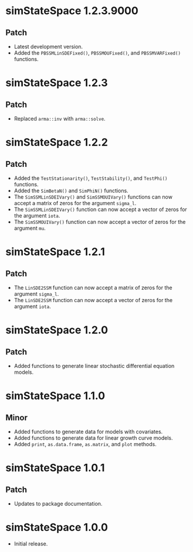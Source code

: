 # simStateSpace 1.2.3.9000

## Patch

* Latest development version.
* Added the `PBSSMLinSDEFixed()`, `PBSSMOUFixed()`, and `PBSSMVARFixed()` functions.

# simStateSpace 1.2.3

## Patch

* Replaced `arma::inv` with `arma::solve`.

# simStateSpace 1.2.2

## Patch

* Added the `TestStationarity()`, `TestStability()`, and `TestPhi()` functions.
* Added the `SimBetaN()` and `SimPhiN()` functions.
* The `SimSSMLinSDEIVary()` and `SimSSMOUIVary()` functions can now accept a matrix of zeros for the argument `sigma_l`.
* The `SimSSMLinSDEIVary()` function can now accept a vector of zeros for the argument `iota`.
* The `SimSSMOUIVary()` function can now accept a vector of zeros for the argument `mu`.

# simStateSpace 1.2.1

## Patch

* The `LinSDE2SSM` function can now accept a matrix of zeros for the argument `sigma_l`.
* The `LinSDE2SSM` function can now accept a vector of zeros for the argument `iota`.

# simStateSpace 1.2.0

## Patch

* Added functions to generate linear stochastic differential equation models.

# simStateSpace 1.1.0

## Minor

* Added functions to generate data for models with covariates.
* Added functions to generate data for linear growth curve models.
* Added `print`, `as.data.frame`, `as.matrix`, and `plot` methods.

# simStateSpace 1.0.1

## Patch

* Updates to package documentation.

# simStateSpace 1.0.0

* Initial release.
